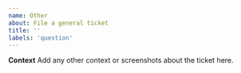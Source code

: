```yaml
---
name: Other
about: File a general ticket
title: ''
labels: 'question'
---
```


**Context**
Add any other context or screenshots about the ticket here.